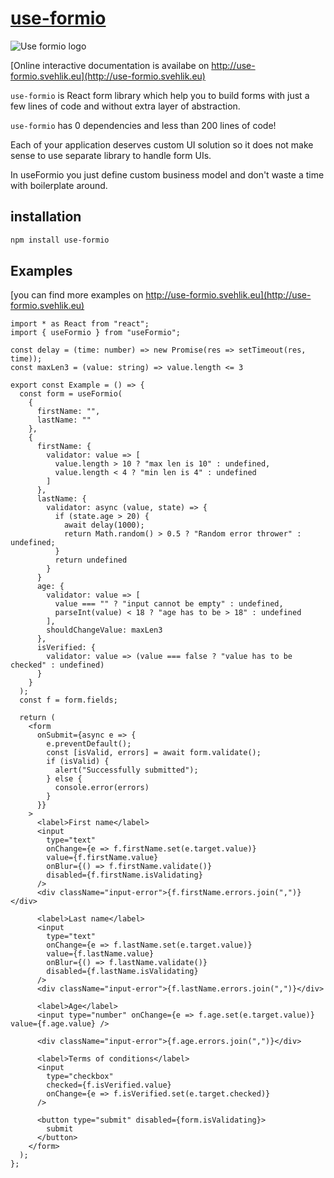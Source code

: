 # [use-formio](http://use-formio.svehlik.eu)

![Use formio logo](./example/assets/useformio-logo-horizontal.svg)

[Online interactive documentation is availabe on http://use-formio.svehlik.eu](http://use-formio.svehlik.eu)

`use-formio` is React form library which help you to build forms with just a
few lines of code and without extra layer of abstraction.

`use-formio` has 0 dependencies and less than 200 lines of code!

Each of your application deserves custom UI solution so it does not make sense to use separate library to handle form UIs.

In useFormio you just define custom business model and don't waste a time with boilerplate around.

## installation

```sh
npm install use-formio
```

## Examples

[you can find more examples on http://use-formio.svehlik.eu](http://use-formio.svehlik.eu)

```tsx
import * as React from "react";
import { useFormio } from "useFormio";

const delay = (time: number) => new Promise(res => setTimeout(res, time));
const maxLen3 = (value: string) => value.length <= 3

export const Example = () => {
  const form = useFormio(
    {
      firstName: "",
      lastName: ""
    },
    {
      firstName: {
        validator: value => [
          value.length > 10 ? "max len is 10" : undefined,
          value.length < 4 ? "min len is 4" : undefined
        ]
      },
      lastName: {
        validator: async (value, state) => {
          if (state.age > 20) {
            await delay(1000);
            return Math.random() > 0.5 ? "Random error thrower" : undefined;
          }
          return undefined
        }
      }
      age: {
        validator: value => [
          value === "" ? "input cannot be empty" : undefined,
          parseInt(value) < 18 ? "age has to be > 18" : undefined
        ],
        shouldChangeValue: maxLen3
      },
      isVerified: {
        validator: value => (value === false ? "value has to be checked" : undefined)
      }
    }
  );
  const f = form.fields;

  return (
    <form
      onSubmit={async e => {
        e.preventDefault();
        const [isValid, errors] = await form.validate();
        if (isValid) {
          alert("Successfully submitted");
        } else {
          console.error(errors)
        }
      }}
    >
      <label>First name</label>
      <input
        type="text"
        onChange={e => f.firstName.set(e.target.value)}
        value={f.firstName.value}
        onBlur={() => f.firstName.validate()}
        disabled={f.firstName.isValidating}
      />
      <div className="input-error">{f.firstName.errors.join(",")}</div>

      <label>Last name</label>
      <input
        type="text"
        onChange={e => f.lastName.set(e.target.value)}
        value={f.lastName.value}
        onBlur={() => f.lastName.validate()}
        disabled={f.lastName.isValidating}
      />
      <div className="input-error">{f.lastName.errors.join(",")}</div>

      <label>Age</label>
      <input type="number" onChange={e => f.age.set(e.target.value)} value={f.age.value} />

      <div className="input-error">{f.age.errors.join(",")}</div>

      <label>Terms of conditions</label>
      <input
        type="checkbox"
        checked={f.isVerified.value}
        onChange={e => f.isVerified.set(e.target.checked)}
      />

      <button type="submit" disabled={form.isValidating}>
        submit
      </button>
    </form>
  );
};
```
